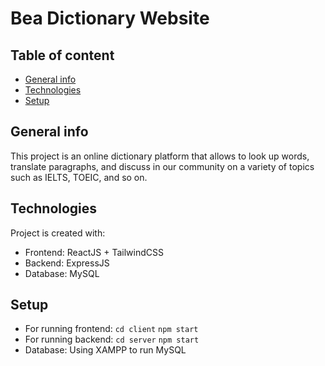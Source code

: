 # Bea Dictionary Website

## Table of content
* [General info](#general-info)
* [Technologies](#technologies)
* [Setup](#setup)

## General info
This project is an online dictionary platform that allows to look up words, translate paragraphs, and discuss in our community on a variety of topics such as IELTS, TOEIC, and so on.
	
## Technologies
Project is created with:
* Frontend: ReactJS + TailwindCSS
* Backend: ExpressJS
* Database: MySQL
	
## Setup
* For running frontend: 
`cd client`
`npm start`
* For running backend:
`cd server`
`npm start`
* Database: Using XAMPP to run MySQL 

